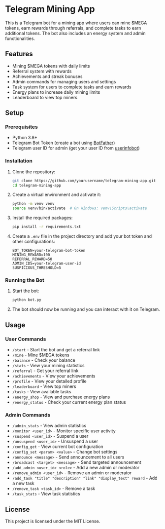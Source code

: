 # Telegram Mining App

This is a Telegram bot for a mining app where users can mine $MEGA tokens, earn rewards through referrals, and complete tasks to earn additional tokens. The bot also includes an energy system and admin functionalities.

## Features

- Mining $MEGA tokens with daily limits
- Referral system with rewards
- Achievements and streak bonuses
- Admin commands for managing users and settings
- Task system for users to complete tasks and earn rewards
- Energy plans to increase daily mining limits
- Leaderboard to view top miners

## Setup

### Prerequisites

- Python 3.8+
- Telegram Bot Token (create a bot using [BotFather](https://core.telegram.org/bots#botfather))
- Telegram user ID for admin (get your user ID from [userinfobot](https://t.me/userinfobot))

### Installation

1. Clone the repository:
    ```sh
    git clone https://github.com/yourusername/telegram-mining-app.git
    cd telegram-mining-app
    ```

2. Create a virtual environment and activate it:
    ```sh
    python -m venv venv
    source venv/bin/activate  # On Windows: venv\Scripts\activate
    ```

3. Install the required packages:
    ```sh
    pip install -r requirements.txt
    ```

4. Create a `.env` file in the project directory and add your bot token and other configurations:
    ```properties
    BOT_TOKEN=your-telegram-bot-token
    MINING_REWARD=100
    REFERRAL_REWARD=50
    ADMIN_IDS=your-telegram-user-id
    SUSPICIOUS_THRESHOLD=5
    ```

### Running the Bot

1. Start the bot:
    ```sh
    python bot.py
    ```

2. The bot should now be running and you can interact with it on Telegram.

## Usage

### User Commands

- `/start` - Start the bot and get a referral link
- `/mine` - Mine $MEGA tokens
- `/balance` - Check your balance
- `/stats` - View your mining statistics
- `/referral` - Get your referral link
- `/achievements` - View your achievements
- `/profile` - View your detailed profile
- `/leaderboard` - View top miners
- `/tasks` - View available tasks
- `/energy_shop` - View and purchase energy plans
- `/energy_status` - Check your current energy plan status

### Admin Commands

- `/admin_stats` - View admin statistics
- `/monitor <user_id>` - Monitor specific user activity
- `/suspend <user_id>` - Suspend a user
- `/unsuspend <user_id>` - Unsuspend a user
- `/config_get` - View current bot configuration
- `/config_set <param> <value>` - Change bot settings
- `/announce <message>` - Send announcement to all users
- `/broadcast <target> <message>` - Send targeted announcement
- `/add_admin <user_id> <role>` - Add a new admin or moderator
- `/remove_admin <user_id>` - Remove an admin or moderator
- `/add_task "title" "description" "link" "display_text" reward` - Add a new task
- `/remove_task <task_id>` - Remove a task
- `/task_stats` - View task statistics

## License

This project is licensed under the MIT License.
